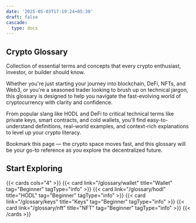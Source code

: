 ```yaml
---
date: '2025-05-03T17:19:24+05:30'
draft: false
cascade:
  type: docs
---
```

## Crypto Glossary

Collection of essential terms and concepts that every crypto enthusiast, investor, or builder should know.

Whether you're just starting your journey into blockchain, DeFi, NFTs, and Web3, or you're a seasoned trader looking to brush up on technical jargon, this glossary is designed to help you navigate the fast-evolving world of cryptocurrency with clarity and confidence.

From popular slang like HODL and DeFi to critical technical terms like private keys, smart contracts, and cold wallets, you'll find easy-to-understand definitions, real-world examples, and context-rich explanations to level up your crypto literacy.

Bookmark this page — the crypto space moves fast, and this glossary will be your go-to reference as you explore the decentralized future.

## Start Exploring
{{< cards cols="4" >}}
  {{< card link="/glossary/wallet" title="Wallet" tag="Beginner" tagType="info" >}}
  {{< card link="/glossary/hodl" title="HODL" tag="Beginner" tagType="info" >}}
  {{< card link="/glossary/keys" title="Keys" tag="Beginner" tagType="info" >}}
  {{< card link="/glossary/nft" title="NFT" tag="Beginner" tagType="info" >}}
{{< /cards >}}
